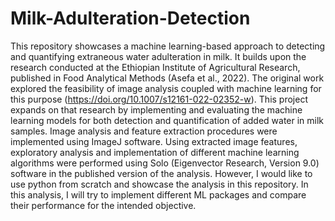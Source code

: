 # Milk-Adulteration-Detection
This repository showcases a machine learning-based approach to detecting and quantifying extraneous water adulteration in milk. It builds upon the research conducted at the Ethiopian Institute of Agricultural Research, published in Food Analytical Methods (Asefa et al., 2022). The original work explored the feasibility of image analysis coupled with machine learning for this purpose (https://doi.org/10.1007/s12161-022-02352-w). This project expands on that research by implementing and evaluating the machine learning models for both detection and quantification of added water in milk samples.
Image analysis and feature extraction procedures were implemented using ImageJ software. Using extracted image features, exploratory analysis and implementation of different machine learning algorithms were performed using Solo (Eigenvector Research, Version 9.0) software in the published version of the analysis. However, I would like to use python from scratch and showcase the analysis in this repository.
In this analysis, I will try to implement different ML packages and compare their performance for the intended objective. 
